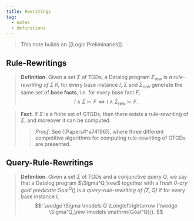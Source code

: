 ```yaml
---
title: Rewritings
tag:
  - notes
  - definitions
---
```


> This note builds on [[Logic Preliminaries]].

## Rule-Rewritings

> **Definition**. Given a set $\Sigma$ of TGDs, a Datalog program $\Sigma_{\text{rew}}$ is *a rule-rewriting of $\Sigma$* if, for every base instance $I$, $\Sigma$ and $\Sigma_{\text{rew}}$ generate the same set of **base facts**, i.e. for every base fact $F$, $$I \wedge \Sigma \models F \Longleftrightarrow I \wedge \Sigma_{\text{rew}} \models F.$$

> **Fact**. If $\Sigma$ is a finite set of GTGDs, then there exists a rule-rewriting of $\Sigma$, and moreover it can be computed.
> 
> > *Proof*: See [[Papers#^a74196]], where three different competitive algorithms for computing rule-rewriting of GTGDs are presented.

## Query-Rule-Rewritings

> **Definition**. Given a set $\Sigma$ of TGDs and a conjunctive query $Q$, we say that a Datalog program $\Sigma^Q_\rew$ together with a fresh *0-ary goal predicate* $\mathrm{Goal^Q}()$ is a *query-rule-rewriting of $(\Sigma, Q)$* if for every base instance $I$, $$I \wedge \Sigma \models Q \Longleftrightarrow I \wedge \Sigma^Q_\rew \models \mathrm{Goal^Q}(). $$
